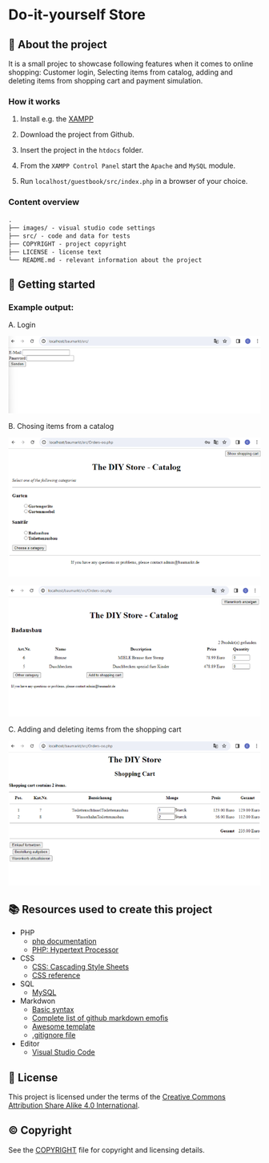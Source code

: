 # Do-it-yourself Store

## :newspaper: About the project

It is a small projec to showcase following features when it comes to online shopping: Customer login, Selecting items from catalog, adding and deleting items from shopping cart and payment simulation.

### How it works

1. Install e.g. the [XAMPP](https://www.apachefriends.org/de/index.html)

2. Download the project from Github.

3. Insert the project in the `htdocs` folder.

4. From the `XAMPP Control Panel` start the `Apache` and `MySQL` module.

5. Run `localhost/guestbook/src/index.php` in a browser of your choice.

### Content overview

    .
    ├── images/ - visual studio code settings
    ├── src/ - code and data for tests
    ├── COPYRIGHT - project copyright
    ├── LICENSE - license text
    └── README.md - relevant information about the project

## :runner: Getting started

### Example output:

A. Login

![Login](images/login.png)

B. Chosing items from a catalog

![Catalog 1](images/catalog_1.png)

![Catalog 2](images/catalog_2.png)

C. Adding and deleting items from the shopping cart

![SHopping Cart](images/shopping_cart.png)

## :books: Resources used to create this project

* PHP
  * [php documentation](https://www.php.net/docs.php)
  * [PHP: Hypertext Processor](https://devdocs.io/php/)
* CSS
  * [CSS: Cascading Style Sheets](https://developer.mozilla.org/en-US/docs/Web/CSS?retiredLocale=de)
  * [CSS reference](https://devdocs.io/css/)
* SQL
  * [MySQL](https://dev.mysql.com/doc/)
* Markdwon
  * [Basic syntax](https://www.markdownguide.org/basic-syntax/)
  * [Complete list of github markdown emofis](https://dev.to/nikolab/complete-list-of-github-markdown-emoji-markup-5aia)
  * [Awesome template](http://github.com/Human-Activity-Recognition/blob/main/README.md)
  * [.gitignore file](https://git-scm.com/docs/gitignore)
* Editor
  * [Visual Studio Code](https://code.visualstudio.com/)

## :bookmark: License

This project is licensed under the terms of the [Creative Commons Attribution Share Alike 4.0 International](LICENSE).

## :copyright: Copyright

See the [COPYRIGHT](COPYRIGHT) file for copyright and licensing details.
